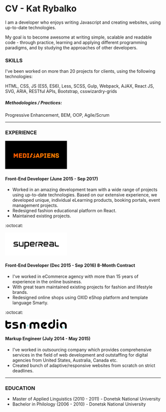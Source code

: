 # CV - Kat Rybalko

I am a developer who enjoys writing Javascript and creating websites, using up-to-date technologies.

My goal is to become awesome at writing simple, scalable and readable code - through practice, learning and applying different programming paradigms, and by studying the approaches of other developers.

### SKILLS

I've been worked on more than 20 projects for clients, using the following technologies:

HTML, CSS, JS (ES5, ES6), Less, SCSS, Gulp, Webpack, AJAX, React JS, SVG, ARIA, RESTful APIs, Bootstrap, csswizardry-grids

##### Methodologies / Practices:

Progressive Enhancement, BEM, OOP, Agile/Scrum


---

### EXPERIENCE

<img src="./asserts/ms.png" width="200">

#### Front-End Developer (June 2015 - Sep 2017)
- Worked in an amazing development team with a wide range of projects using up-to-date technologies. Based on our extensive experience, we developed unique, individual eLearning products, booking portals, event management projects.
- Redesigned fashion educational platform on React.
- Maintained existing projects.

:octocat:

<img src="./asserts/sr.jpg" width="200">

#### Front-End Developer (Dec 2015 - Sep 2016) 8-Month Contract 
- I've worked in eCommerce agency with more than 15 years of experience in the online business.
- With great team maintained existing projects for fashion and lifestyle brands.
- Redesigned online shops using OXID eShop platform and template language Smarty.

:octocat:

<img src="./asserts/tsn.png" width="200">

#### Markup Engineer (July 2014 - May 2015)
- I've worked in outsourcing company which provides comprehensive services in the field of web development and outstaffing for digital agencies from United States, Australia, Canada etc.
- Created bunch of adaptive/responsive websites from scratch on strict deadlines.

---

### EDUCATION
- Master of Applied Linguistics (2010 - 2011) - Donetsk National University
- Bachelor in Philology (2006 - 2010) - Donetsk National University

